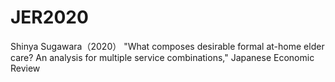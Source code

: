 # JER2020
 Shinya Sugawara（2020） "What composes desirable formal at-home elder care? An analysis for multiple service combinations," Japanese Economic Review
